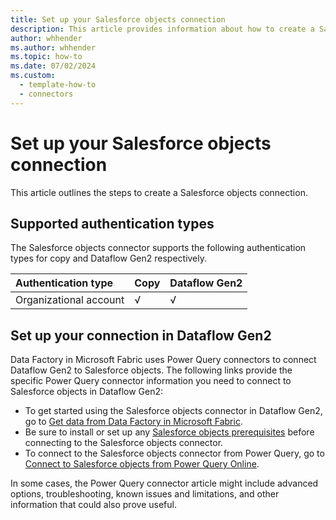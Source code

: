 ```yaml
---
title: Set up your Salesforce objects connection
description: This article provides information about how to create a Salesforce objects connection in Microsoft Fabric.
author: whhender
ms.author: whhender
ms.topic: how-to
ms.date: 07/02/2024
ms.custom:
  - template-how-to
  - connectors
---
```


# Set up your Salesforce objects connection

This article outlines the steps to create a Salesforce objects connection.


## Supported authentication types

The Salesforce objects connector supports the following authentication types for copy and Dataflow Gen2 respectively.  

|Authentication type |Copy |Dataflow Gen2 |
|:---|:---|:---|
|Organizational account| √ | √ |

## Set up your connection in Dataflow Gen2

Data Factory in Microsoft Fabric uses Power Query connectors to connect Dataflow Gen2 to Salesforce objects. The following links provide the specific Power Query connector information you need to connect to Salesforce objects in Dataflow Gen2:

- To get started using the Salesforce objects connector in Dataflow Gen2, go to [Get data from Data Factory in Microsoft Fabric](/power-query/where-to-get-data#get-data-from-data-factory-in-microsoft-fabric-preview).
- Be sure to install or set up any [Salesforce objects prerequisites](/power-query/connectors/salesforce-objects#prerequisites) before connecting to the Salesforce objects connector.
- To connect to the Salesforce objects connector from Power Query, go to [Connect to Salesforce objects from Power Query Online](/power-query/connectors/salesforce-objects#connect-to-salesforce-objects-from-power-query-online).

In some cases, the Power Query connector article might include advanced options, troubleshooting, known issues and limitations, and other information that could also prove useful.
